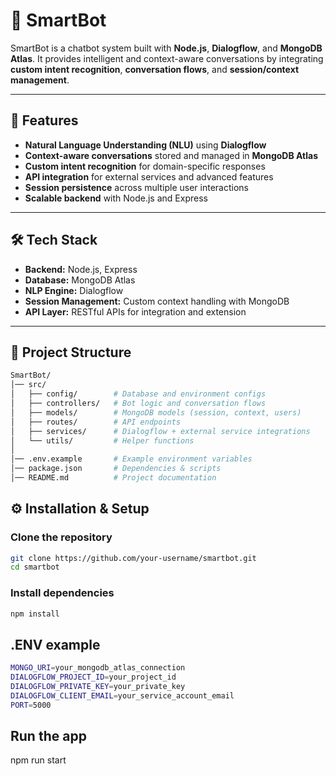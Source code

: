 # 🤖 SmartBot

SmartBot is a chatbot system built with **Node.js**, **Dialogflow**, and **MongoDB Atlas**. It provides intelligent and context-aware conversations by integrating **custom intent recognition**, **conversation flows**, and **session/context management**.

---

## 🚀 Features

- **Natural Language Understanding (NLU)** using **Dialogflow**
- **Context-aware conversations** stored and managed in **MongoDB Atlas**
- **Custom intent recognition** for domain-specific responses
- **API integration** for external services and advanced features
- **Session persistence** across multiple user interactions
- **Scalable backend** with Node.js and Express

---

## 🛠️ Tech Stack

- **Backend:** Node.js, Express
- **Database:** MongoDB Atlas
- **NLP Engine:** Dialogflow
- **Session Management:** Custom context handling with MongoDB
- **API Layer:** RESTful APIs for integration and extension

---

## 📂 Project Structure

```bash
SmartBot/
│── src/
│   ├── config/        # Database and environment configs
│   ├── controllers/   # Bot logic and conversation flows
│   ├── models/        # MongoDB models (session, context, users)
│   ├── routes/        # API endpoints
│   ├── services/      # Dialogflow + external service integrations
│   └── utils/         # Helper functions
│
│── .env.example       # Example environment variables
│── package.json       # Dependencies & scripts
│── README.md          # Project documentation
```

## ⚙️ Installation & Setup

### Clone the repository
```bash
git clone https://github.com/your-username/smartbot.git
cd smartbot
```
### Install dependencies
```bash 
npm install
```
## .ENV example 
```bash
MONGO_URI=your_mongodb_atlas_connection
DIALOGFLOW_PROJECT_ID=your_project_id
DIALOGFLOW_PRIVATE_KEY=your_private_key
DIALOGFLOW_CLIENT_EMAIL=your_service_account_email
PORT=5000
```

## Run the app
npm run start

